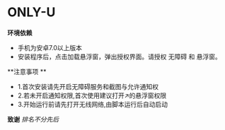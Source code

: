 # ONLY-U
**环境依赖**

- 手机为安卓7.0以上版本
- 安装程序后，点击加载悬浮窗，弹出授权界面。请授权 无障碍 和 悬浮窗。

**注意事项 **
- 1.首次安装请先开启无障碍服务和截图与允许通知权
- 2.若未开启通知权限,首次使用建议打开↗的悬浮窗权限
- 3.开始运行前请先打开无线网络,由脚本运行后自动启动

**致谢**
*排名不分先后*
